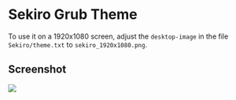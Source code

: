 # Sekiro Grub Theme

To use it on a 1920x1080 screen, adjust the `desktop-image` in the file `Sekiro/theme.txt` to `sekiro_1920x1080.png`.

## Screenshot
![](https://github.com/togawalk/sekiro-grub-theme/blob/main/screenshot.png?raw=true)
